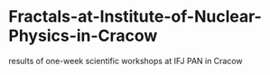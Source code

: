 # Fractals-at-Institute-of-Nuclear-Physics-in-Cracow
results of one-week scientific workshops at IFJ PAN in Cracow
